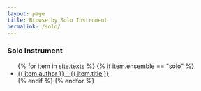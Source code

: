 ```yaml
---
layout: page
title: Browse by Solo Instrument
permalink: /solo/
---
```

<div class="toc">

<h3>Solo Instrument</h3>
    <ul class="texts">
    {% for item in site.texts %}
      {% if item.ensemble == "solo" %}
          <li class="text-author.text-title">
          <a href="{{ site.baseurl }}{{ item.url }}">
        {{ item.author }} -
        {{ item.title }}
              </a>
    </li>
      {% endif %}
    {% endfor %}
</ul>
    
</div>
